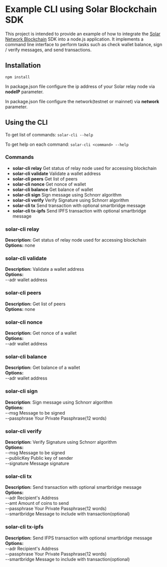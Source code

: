 
# Example CLI using Solar Blockchain SDK
This project is intended to provide an example of how to integrate the [Solar Network Blockchain](https://solar.org/) SDK into a node.js application. It implements a command line interface to perform tasks such as check wallet balance, sign / verify messages, and send transactions.

## Installation
`npm install`

In package.json file configure the ip address of your Solar relay node via **nodeIP** parameter. 

In package.json file configure the network(testnet or mainnet) via **network** parameter.

## Using the CLI
To get list of commands: `solar-cli --help`

To get help on each command: `solar-cli <command> --help`

### Commands
* **solar-cli relay**   Get status of relay node used for accessing blockchain
* **solar-cli validate**   Validate a wallet address
* **solar-cli peers**   Get list of peers
* **solar-cli nonce**   Get nonce of wallet
* **solar-cli balance** Get balance of wallet
* **solar-cli sign**   Sign message using Schnorr algorithm
* **solar-cli verify**   Verify Signature using Schnorr algorithm
* **solar-cli tx**   Send transaction with optional smartbridge message
* **solar-cli tx-ipfs**   Send IPFS transaction with optional smartbridge message


### **solar-cli relay**
**Description:** Get status of relay node used for accessing blockchain  
**Options:** none  

###  **solar-cli validate**
**Description:** Validate a wallet address  
**Options:**  
  --adr  wallet address  

###  **solar-cli peers**
**Description:** Get list of peers  
**Options:** none  

###  **solar-cli nonce**
**Description:** Get nonce of a wallet  
**Options:**   
  --adr wallet address  

### **solar-cli balance**
**Description:** Get balance of a wallet  
**Options:**   
  --adr wallet address  

###  **solar-cli sign**
**Description**: Sign message using Schnorr algorithm  
**Options:**  
  --msg  Message to be signed  
  --passphrase  Your Private Passphrase(12 words)  

###  **solar-cli verify**
**Description:** Verify Signature using Schnorr algorithm  
**Options:**  
  --msg  Message to be signed  
  --publicKey   Public key of sender  
  --signature   Message signature  

###  **solar-cli tx**
**Description:** Send transaction with optional smartbridge message  
**Options:**  
  --adr  Recipient's Address  
  --amt  Amount of coins to send  
  --passphrase  Your Private Passphrase(12 words)  
  --smartbridge  Message to include with transaction(optional)  

###  **solar-cli tx-ipfs**
**Description:** Send IFPS transaction with optional smartbridge message  
**Options:**  
  --adr  Recipient's Address  
  --passphrase  Your Private Passphrase(12 words)  
  --smartbridge  Message to include with transaction(optional)  